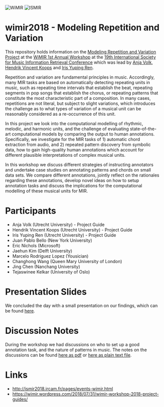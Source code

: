 ![WiMIR](https://wimir.files.wordpress.com/2016/11/img_7177.jpg?w=304 "WiMIR Logo")
![ISMIR](https://dakini-pco.com/img/articles_a/1513262327.ismir2018logo_black_lon.smallg.jpg "ISMIR 2018 Logo")

# wimir2018 - Modeling Repetition and Variation
This repository holds information on the [Modeling Repetition and Variation Project](https://wimir.wordpress.com/2018/07/31/wimir-workshop-2018-project-guides/) at the [WiMIR 1st Annual Workshop](https://wimir.wordpress.com/wimir-workshop/) at the [19th International Society for Music Information Retrieval Conference](http://ismir2018.ircam.fr/) which was lead by [Anja Volk](http://www.staff.science.uu.nl/~fleis102/), [Hendrik Vincent Koops](https://github.com/hvkoops) and [Iris Yuping Ren](https://sites.google.com/view/iyr/home).

Repetition and variation are fundamental principles in music. Accordingly, many MIR tasks are based on automatically detecting repeating units in music, such as repeating time intervals that establish the beat, repeating segments in pop songs that establish the chorus, or repeating patterns that constitute the most characteristic part of a composition. In many cases, repetitions are not literal, but subject to slight variations, which introduces the challenge as to what types of variation of a musical unit can be reasonably considered as a re-occurrence of this unit. 

In this project we look into the computational modelling of rhythmic, melodic, and harmonic units, and the challenge of evaluating state-of-the-art computational models by comparing the output to human annotations. Specifically, we investigate for the MIR tasks of 1) automatic chord extraction from audio, and 2) repeated pattern discovery from symbolic data, how to gain high-quality human annotations which account for different plausible interpretations of complex musical units. 

In this workshop we discuss different strategies of instructing annotators and undertake case studies on annotating patterns and chords on small data sets. We compare different annotations, jointly reflect on the rationales regarding these annotations, develop novel ideas on how to setup annotation tasks and discuss the implications for the computational modelling of these musical units for MIR.

# Participants
- Anja Volk (Utrecht University) - Project Guide
- Hendrik Vincent Koops (Utrecht University) - Project Guide
- Iris Yuping Ren (Utrecht University) - Project Guide
- Juan Pablo Bello (New York University)
- Eric Nichols (Microsoft)
- Jaehun Kim (Delft University)
- Marcelo Rodriguez Lopez (Yousician)
- Changhong Wang (Queen Mary University of London)
- Jing Chen (Nanchang University)
- Tejaswinee Kelkar (University of Oslo)

# Presentation Slides

We concluded the day with a small presentation on our findings, which can be found [here](https://github.com/hvkoops/wimir2018/blob/master/slides/wimir.pdf).

# Discussion Notes

During the workshop we had discussions on who to set up a good annotation task, and the nature of patterns in music. The notes on the discussions can be found [here as pdf](https://github.com/hvkoops/wimir2018/blob/master/notes/workshop_notes.pdf) or [here as plain text file](https://github.com/hvkoops/wimir2018/blob/master/notes/workshop_notes.txt).


# Links
- http://ismir2018.ircam.fr/pages/events-wimir.html
- https://wimir.wordpress.com/2018/07/31/wimir-workshop-2018-project-guides/

